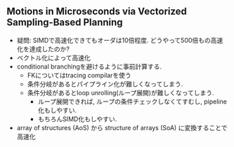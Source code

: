 ## Motions in Microseconds via Vectorized Sampling-Based Planning
- 疑問: SIMDで高速化できてもオーダは10倍程度. どうやって500倍もの高速化を達成したのか?
- ベクトル化によって高速化
- conditional branchingを避けるように事前計算する.
    - FKについてはtracing compilarを使う
    - 条件分岐があるとパイプライン化が難しくなってしまう.
    - 条件分岐があるとloop unrolling(ループ展開)が難しくなってしまう.
        - ループ展開できれば, ループの条件チェックしなくてすむし, pipeline化もしやすい.
        - もちろんSIMD化もしやすい.
- array of structures (AoS) から structure of arrays (SoA) に変換することで高速化
